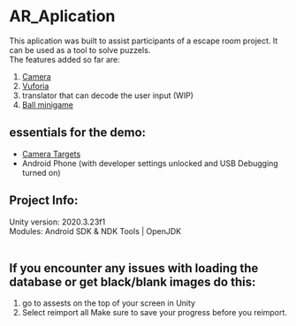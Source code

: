 # AR_Aplication

This aplication was built to assist participants of a escape room project. It can be used as a tool to solve puzzels.  
The features added so far are:
1. [Camera](mdLibrary/CAMERA.md)
2. [Vuforia](mdLibrary/VUFORIA.md)
3. translator that can decode the user input (WIP)
4. [Ball minigame](mdLibrary/BallMinigame.md)  

## essentials for the demo:  
- [Camera Targets](ImageTargets)  
- Android Phone (with developer settings unlocked and USB Debugging turned on)


## Project Info:  </br>
Unity version: 2020.3.23f1  
Modules: Android SDK & NDK Tools | OpenJDK  
</br>
## If you encounter any issues with loading the database or get black/blank images do this:  
1. go to assests on the top of your screen in Unity
2. Select reimport all 
Make sure to save your progress before you reimport.

